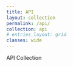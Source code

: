 ```yaml
---
title: API
layout: collection
permalink: /api/
collection: api
# entries_layout: grid
classes: wide
---
```


API Collection